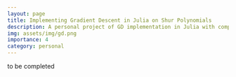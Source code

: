 ```yaml
---
layout: page
title: Implementing Gradient Descent in Julia on Shur Polynomials
description: A personal project of GD implementation in Julia with comparisons to Python.
img: assets/img/gd.png
importance: 4
category: personal
---
```


to be completed
